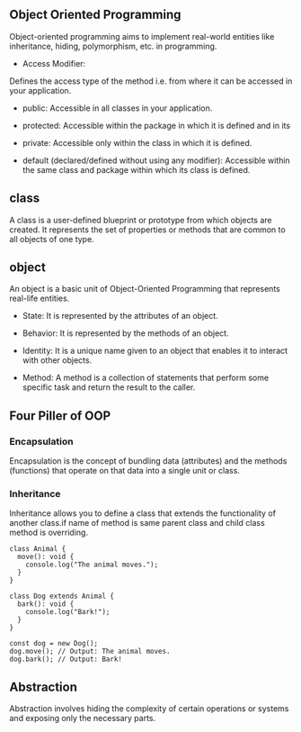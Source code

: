 ## Object Oriented Programming

Object-oriented programming aims to implement real-world entities like inheritance, hiding, polymorphism, etc. in programming.

- Access Modifier:

Defines the access type of the method i.e. from where it can be accessed in your application.

- public: Accessible in all classes in your application.

- protected: Accessible within the package in which it is defined and in its

- private: Accessible only within the class in which it is defined.

- default (declared/defined without using any modifier): Accessible within the same class and package within which its class is defined.

## class

A class is a user-defined blueprint or prototype from which objects are created. It represents the set of properties or methods that are common to all objects of one type.

## object

An object is a basic unit of Object-Oriented Programming that represents real-life entities.

- State: It is represented by the attributes of an object.

- Behavior: It is represented by the methods of an object.

- Identity: It is a unique name given to an object that enables it to interact with other objects.

- Method: A method is a collection of statements that perform some specific task and return the result to the caller.

## Four Piller of OOP

### Encapsulation

Encapsulation is the concept of bundling data (attributes) and the methods (functions) that operate on that data into a single unit or class.

### Inheritance

Inheritance allows you to define a class that extends the functionality of another class.if name of method is same parent class and child class method is overriding.

```
class Animal {
  move(): void {
    console.log("The animal moves.");
  }
}

class Dog extends Animal {
  bark(): void {
    console.log("Bark!");
  }
}

const dog = new Dog();
dog.move(); // Output: The animal moves.
dog.bark(); // Output: Bark!

```

## Abstraction

Abstraction involves hiding the complexity of certain operations or systems and exposing only the necessary parts.
